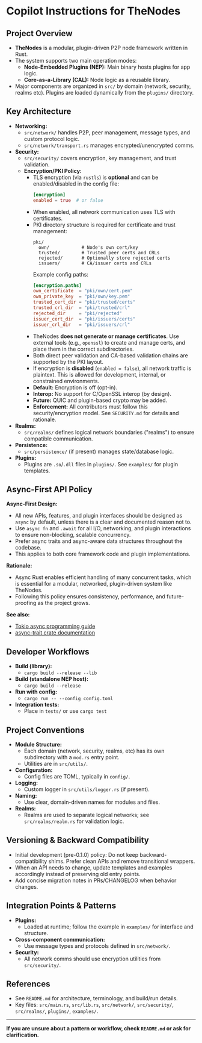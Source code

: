 # Copilot Instructions for TheNodes

## Project Overview
- **TheNodes** is a modular, plugin-driven P2P node framework written in Rust.
- The system supports two main operation modes:
  - **Node-Embedded Plugins (NEP):** Main binary hosts plugins for app logic.
  - **Core-as-a-Library (CAL):** Node logic as a reusable library.
- Major components are organized in `src/` by domain (network, security, realms etc). Plugins are loaded dynamically from the `plugins/` directory.

## Key Architecture
- **Networking:**
  - `src/network/` handles P2P, peer management, message types, and custom protocol logic.
  - `src/network/transport.rs` manages encrypted/unencrypted comms.
- **Security:**
  - `src/security/` covers encryption, key management, and trust validation.
  - **Encryption/PKI Policy:**
    - TLS encryption (via `rustls`) is **optional** and can be enabled/disabled in the config file:
      ```toml
      [encryption]
      enabled = true  # or false
      ```
    - When enabled, all network communication uses TLS with certificates.
    - PKI directory structure is required for certificate and trust management:
      ```
      pki/
        own/            # Node's own cert/key
        trusted/        # Trusted peer certs and CRLs
        rejected/       # Optionally store rejected certs
        issuers/        # CA/issuer certs and CRLs
      ```
      Example config paths:
      ```toml
      [encryption.paths]
      own_certificate  = "pki/own/cert.pem"
      own_private_key  = "pki/own/key.pem"
      trusted_cert_dir = "pki/trusted/certs"
      trusted_crl_dir  = "pki/trusted/crl"
      rejected_dir     = "pki/rejected"
      issuer_cert_dir  = "pki/issuers/certs"
      issuer_crl_dir   = "pki/issuers/crl"
      ```
    - TheNodes **does not generate or manage certificates**. Use external tools (e.g., `openssl`) to create and manage certs, and place them in the correct subdirectories.
    - Both direct peer validation and CA-based validation chains are supported by the PKI layout.
    - If encryption is **disabled** (`enabled = false`), all network traffic is plaintext. This is allowed for development, internal, or constrained environments.
    - **Default:** Encryption is off (opt-in).
    - **Interop:** No support for C/OpenSSL interop (by design).
    - **Future:** QUIC and plugin-based crypto may be added.
    - **Enforcement:** All contributors must follow this security/encryption model. See `SECURITY.md` for details and rationale.
- **Realms:**
  - `src/realms/` defines logical network boundaries ("realms") to ensure compatible communication.
- **Persistence:**
  - `src/persistence/` (if present) manages state/database logic.
- **Plugins:**
  - Plugins are `.so`/`.dll` files in `plugins/`. See `examples/` for plugin templates.

## Async-First API Policy

**Async-First Design:**

- All new APIs, features, and plugin interfaces should be designed as `async` by default, unless there is a clear and documented reason not to.
- Use `async fn` and `.await` for all I/O, networking, and plugin interactions to ensure non-blocking, scalable concurrency.
- Prefer async traits and async-aware data structures throughout the codebase.
- This applies to both core framework code and plugin implementations.

**Rationale:**
- Async Rust enables efficient handling of many concurrent tasks, which is essential for a modular, networked, plugin-driven system like TheNodes.
- Following this policy ensures consistency, performance, and future-proofing as the project grows.

**See also:**
- [Tokio async programming guide](https://tokio.rs/tokio/tutorial)
- [async-trait crate documentation](https://docs.rs/async-trait/)


## Developer Workflows
- **Build (library):**
  - `cargo build --release --lib`
- **Build (standalone NEP host):**
  - `cargo build --release`
- **Run with config:**
  - `cargo run -- --config config.toml`
- **Integration tests:**
  - Place in `tests/` or use `cargo test`

## Project Conventions
- **Module Structure:**
  - Each domain (network, security, realms, etc) has its own subdirectory with a `mod.rs` entry point.
  - Utilities are in `src/utils/`.
- **Configuration:**
  - Config files are TOML, typically in `config/`.
- **Logging:**
  - Custom logger in `src/utils/logger.rs` (if present).
- **Naming:**
  - Use clear, domain-driven names for modules and files.
- **Realms:**
  - Realms are used to separate logical networks; see `src/realms/realm.rs` for validation logic.

## Versioning & Backward Compatibility

- Initial development (pre-0.1.0) policy: Do not keep backward-compatibility shims. Prefer clean APIs and remove transitional wrappers.
- When an API needs to change, update templates and examples accordingly instead of preserving old entry points.
- Add concise migration notes in PRs/CHANGELOG when behavior changes.

## Integration Points & Patterns
- **Plugins:**
  - Loaded at runtime; follow the example in `examples/` for interface and structure.
- **Cross-component communication:**
  - Use message types and protocols defined in `src/network/`.
- **Security:**
  - All network comms should use encryption utilities from `src/security/`.

## References
- See `README.md` for architecture, terminology, and build/run details.
- Key files: `src/main.rs`, `src/lib.rs`, `src/network/`, `src/security/`, `src/realms/`, `plugins/`, `examples/`.

---

**If you are unsure about a pattern or workflow, check `README.md` or ask for clarification.**
